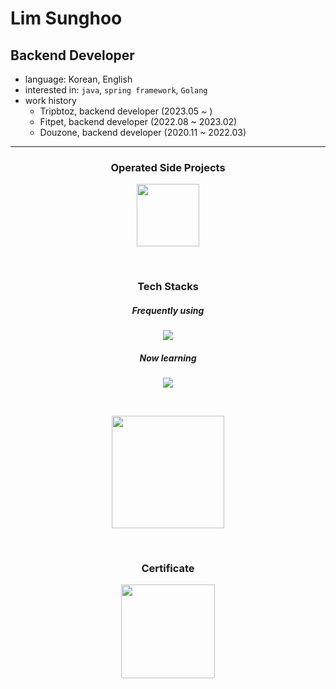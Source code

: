# Lim Sunghoo

## Backend Developer

- language: Korean, English
- interested in: `java`, `spring framework`, `Golang`
- work history  
  - Tripbtoz, backend developer (2023.05 ~ )  
  - Fitpet, backend developer (2022.08 ~ 2023.02)  
  - Douzone, backend developer (2020.11 ~ 2022.03)



<hr/>

<h3 align="center"><b>Operated Side Projects</b></h3>
<p align="center">
    <a href="https://apps.apple.com/kr/app/tidify/id6449292500">
        <img src="https://github.com/hugehoo/hugehoo/assets/92839864/f2efed34-68e6-4fd0-83a7-ca43aeb6aa1a" width="100"
             hegith="100"/>
    </a>
</p>

<br/>

<h3 align="center"><b>Tech Stacks</b></h3>
<h5 align="center"><b>Frequently using</b></h5>
<p align="center">
    <a href="https://skillicons.dev">
        <img src="https://skillicons.dev/icons?i=java,spring,hibernate,py,mysql,linux,kafka,git,docker,aws&theme=light&perline=5"/>
    </a>
</p>


<h5 align="center"><b>Now learning</b></h5>
<p align="center">
    <a href="https://skillicons.dev">
        <img src="https://skillicons.dev/icons?i=redis,grafana,kotlin,go,vim,nextjs,react&theme=light&perline=5"/>
    </a>
</p>

<br/>

<p align="center">
<a href="https://github.com/hugehoo">
    <img align="center" style="height:180px" src="https://github-readme-stats.vercel.app/api/top-langs/?username=hugehoo&layout=compact&theme=graywhite&hide_border=false" />
</a> 
</p>

<br/>

<h3 align="center"><b>Certificate</b></h3>
<p align="center">
    <a href="https://www.credly.com/badges/102a07f8-b57d-4621-87d9-59aaf3d96238/linked_in_profile">
        <img src="https://github.com/hugehoo/hugehoo/assets/92839864/ed992ba0-d6b6-4b45-a31b-dff2b4cdd002"
             width="150" height="150"/>
    </a>
</p>

<br/>



<!--
**hugehoo/hugehoo** is a ✨ _special_ ✨ repository because its `README.md` (this file) appears on your GitHub profile.

Here are some ideas to get you started:

- 🔭 I’m currently working on ...
- 🌱 I’m currently learning ...
- 👯 I’m looking to collaborate on ...
- 🤔 I’m looking for help with ...
- 💬 Ask me about ...
- 📫 How to reach me: ...
- 😄 Pronouns: ...
- ⚡ Fun fact: ...

-->
